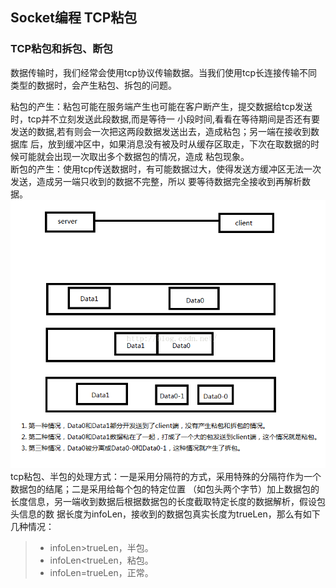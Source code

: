 ## Socket编程 TCP粘包  

### TCP粘包和拆包、断包  

数据传输时，我们经常会使用tcp协议传输数据。当我们使用tcp长连接传输不同类型的数据时，会产生粘包、拆包的问题。  

粘包的产生：粘包可能在服务端产生也可能在客户断产生，提交数据给tcp发送时，tcp并不立刻发送此段数据,而是等待一
小段时间,看看在等待期间是否还有要发送的数据,若有则会一次把这两段数据发送出去，造成粘包；另一端在接收到数据库
后，放到缓冲区中，如果消息没有被及时从缓存区取走，下次在取数据的时候可能就会出现一次取出多个数据包的情况，造成
粘包现象。  
断包的产生：使用tcp传送数据时，有可能数据过大，使得发送方缓冲区无法一次发送，造成另一端只收到的数据不完整，所以
要等待数据完全接收到再解析数据。  
![](./preview.png)  
tcp粘包、半包的处理方式：一是采用分隔符的方式，采用特殊的分隔符作为一个数据包的结尾；二是采用给每个包的特定位置
（如包头两个字节）加上数据包的长度信息，另一端收到数据后根据数据包的长度截取特定长度的数据解析，假设包头信息的数
据长度为infoLen，接收到的数据包真实长度为trueLen，那么有如下几种情况：  
>* infoLen>trueLen，半包。  
>* infoLen<trueLen，粘包。  
>* infoLen=trueLen，正常。  